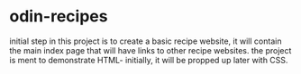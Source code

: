 # odin-recipes
initial step in this project is to create a basic recipe website, it will contain the main index page that will have links to other recipe websites.
the project is ment to demonstrate HTML- initially, it will be propped up later with CSS.